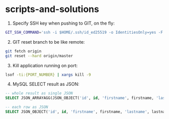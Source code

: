 # scripts-and-solutions

1. Specify SSH key when pushing to GIT, on the fly:
```bash
GIT_SSH_COMMAND='ssh -i $HOME/.ssh/id_ed25519 -o IdentitiesOnly=yes -F /dev/null' git push
```

2. GIT reset branch to be like remote:
```bash
git fetch origin
git reset --hard origin/master
```

3. Kill application running on port:
```bash
lsof -ti:{PORT_NUMBER} | xargs kill -9 
```

4. MySQL SELECT result as JSON:
```sql
-- whole result as single JSON
SELECT JSON_ARRAYAGG(JSON_OBJECT('id', id, 'firstname', firstname, 'lastname', lastname)) from Person;
```
```sql
-- each row as JSON
SELECT JSON_OBJECT('id', id, 'firstname', firstname, 'lastname', lastname) from Person;
```
